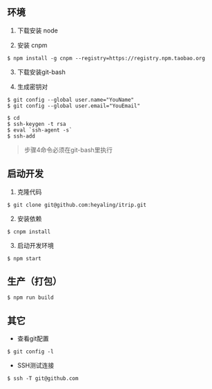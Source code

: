 ## 环境

1. 下载安装 node

2. 安装 cnpm
```
$ npm install -g cnpm --registry=https://registry.npm.taobao.org
```

3. 下载安装git-bash

4. 生成密钥对
```
$ git config --global user.name="YouName"
$ git config --global user.email="YouEmail"

$ cd
$ ssh-keygen -t rsa
$ eval `ssh-agent -s`
$ ssh-add
```
> 步骤4命令必须在git-bash里执行


## 启动开发

1. 克隆代码
```
$ git clone git@github.com:heyaling/itrip.git
```

2. 安装依赖
```
$ cnpm install
```

3. 启动开发环境
```
$ npm start
```
## 生产（打包）
```
$ npm run build
```

## 其它
- 查看git配置
```
$ git config -l
```

- SSH测试连接
```
$ ssh -T git@github.com
```
